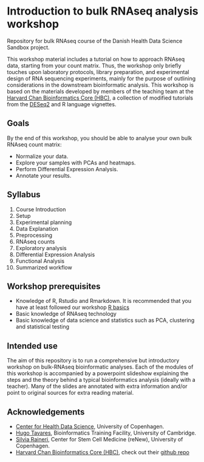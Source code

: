 # Introduction to bulk RNAseq analysis workshop

Repository for bulk RNAseq course of the Danish Health Data Science Sandbox project.

This workshop material includes a tutorial on how to approach RNAseq data, starting from your count matrix. Thus, the workshop only briefly touches upon laboratory protocols, library preparation, and experimental design of RNA sequencing experiments, mainly for the purpose of outlining considerations in the downstream bioinformatic analysis. This workshop is based on the materials developed by members of the teaching team at the [Harvard Chan Bioinformatics Core (HBC)](http://bioinformatics.sph.harvard.edu/), a collection of modified tutorials from the [DESeq2](https://www.bioconductor.org/packages/devel/bioc/vignettes/DESeq2/inst/doc/DESeq2.html) and R language vignettes.

## Goals

By the end of this workshop, you should be able to analyse your own bulk RNAseq count matrix:

-   Normalize your data.
-   Explore your samples with PCAs and heatmaps.
-   Perform Differential Expression Analysis.
-   Annotate your results.

## Syllabus

1.  Course Introduction
2.  Setup
3.  Experimental planning
4.  Data Explanation
5.  Preprocessing
6.  RNAseq counts
7.  Exploratory analysis
8.  Differential Expression Analysis
9.  Functional Analysis
10. Summarized workflow

## Workshop prerequisites

-   Knowledge of R, Rstudio and Rmarkdown. It is recommended that you have at least followed our workshop [R basics](https://github.com/Center-for-Health-Data-Science/FromExceltoR_2022)
-   Basic knowledge of RNAseq technology
-   Basic knowledge of data science and statistics such as PCA, clustering and statistical testing

## Intended use

The aim of this repository is to run a comprehensive but introductory workshop on bulk-RNAseq bioinformatic analyses. Each of the modules of this workshop is accompanied by a powerpoint slideshow explaining the steps and the theory behind a typical bioinformatics analysis (ideally with a teacher). Many of the slides are annotated with extra information and/or point to original sources for extra reading material.

## Acknowledgements

-   [Center for Health Data Science](https://heads.ku.dk/), University of Copenhagen.
-   [Hugo Tavares](https://bioinfotraining.bio.cam.ac.uk/about), Bioinformatics Training Facility, University of Cambridge.
-   [Silvia Raineri](https://danstem.ku.dk/people/serup_staff/), Center for Stem Cell Medicine (reNew), University of Copenhagen.
-   [Harvard Chan Bioinformatics Core (HBC)](http://bioinformatics.sph.harvard.edu/), check out their [github repo](https://github.com/hbctraining/DGE_workshop_salmon_online)
